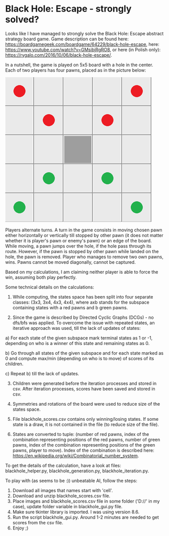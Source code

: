 # Black Hole: Escape - strongly solved?

Looks like I have managed to strongly solve the Black Hole: Escape abstract strategy board game. Game description can be found here: https://boardgamegeek.com/boardgame/64229/black-hole-escape, here: https://www.youtube.com/watch?v=GMsibjRgRO8, or here (in Polish only): https://rygalo.com/2016/10/06/black-hole-escape/.

In a nutshell, the game is played on 5x5 board with a hole in the center. Each of two players has four pawns, placed as in the picture below:

![Starting position](https://github.com/BG1992/BlackHole/blob/master/bh_start.png)

Players alternate turns. A turn in the game consists in moving chosen pawn either horizontally or vertically till stopped by other pawn (it does not matter whether it is player's pawn or enemy's pawn) or an edge of the board. While moving, a pawn jumps over the hole, if the hole pass through its route. However, if the pawn is stopped by other pawn while landed on the hole, the pawn is removed. Player who manages to remove two own pawns, wins. Pawns cannot be moved diagonally, cannot be captured.

Based on my calculations, I am claiming neither player is able to force the win, assuming both play perfectly.

Some technical details on the calculations:

1) While computing, the states space has been split into four separate classes: (3x3, 3x4, 4x3, 4x4), where axb stands for the subspace containing states with a red pawns and b green pawns.

2) Since the game is described by Directed Cyclic Graphs (DCGs) - no dfs/bfs was applied. To overcome the issue with repeated states, an iterative approach was used, till the lack of updates of states:

a) For each state of the given subspace mark terminal states as 1 or -1, depending on who is a winner of this state and remaining states as 0.

b) Go through all states of the given subspace and for each state marked as 0 and compute max/min (depending on who is to move) of scores of its children.

c) Repeat b) till the lack of updates.

3) Children were generated before the iteration processes and stored in csv. After iteration processes, scores have been saved and stored in csv.

4) Symmetries and rotations of the board were used to reduce size of the states space.

5) File blackhole_scores.csv contains only winning/losing states. If some state is a draw, it is not contained in the file (to reduce size of the file).

6) States are converted to tuple: (number of red pawns, index of the combination representing positions of the red pawns, number of green pawns, index of the combination representing positions of the green pawns, player to move). Index of the combination is described here: https://en.wikipedia.org/wiki/Combinatorial_number_system.

To get the details of the calculation, have a look at files: blackhole_helper.py, blackhole_generation.py, blackhole_iteration.py.

To play with (as seems to be :)) unbeatable AI, follow the steps:

1) Download all images that names start with 'cell'.
2) Download and unzip blackhole_scores.csv file.
3) Place images and blackhole_scores.csv file in some folder ('D://' in my case), update folder variable in blackhole_gui.py file.
4) Make sure tkinter library is imported. I was using version 8.6.
5) Run the script blackhole_gui.py. Around 1-2 minutes are needed to get scores from the csv file.
6) Enjoy ;)
